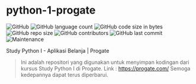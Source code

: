 # python-1-progate
![GitHub](https://img.shields.io/github/license/himawanTIF/python-1-progate?color=blue&style=for-the-badge)
![GitHub language count](https://img.shields.io/github/languages/count/himawanTIF/python-1-progate?color=orange&style=for-the-badge)
![GitHub code size in bytes](https://img.shields.io/github/languages/code-size/himawanTIF/python-1-progate?style=for-the-badge)
![GitHub repo size](https://img.shields.io/github/repo-size/himawanTIF/python-1-progate?style=for-the-badge)
![GitHub contributors](https://img.shields.io/github/contributors/himawanTIF/python-1-progate?color=blue&style=for-the-badge)
![GitHub last commit](https://img.shields.io/github/last-commit/himawanTIF/python-1-progate?color=blue&style=for-the-badge)
![Maintenance](https://img.shields.io/maintenance/yes/2021?color=blue&style=for-the-badge)

Study Python I - Aplikasi Belanja | Progate

> Ini adalah repositori yang digunakan untuk menyimpan kodingan dari kursus Study Python I di Progate.
> Link : https://progate.com/
> Semoga kedepannya dapat terus diperbarui.